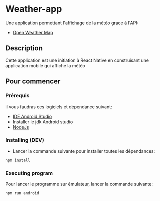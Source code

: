 # Weather-app

Une application permettant l'affichage de la météo grace à l'API:
- [Open Weather Map](https://openweathermap.org/)

## Description

Cette application est une initiation à React Native en construisant une application mobile qui affiche la météo 

## Pour commencer

### Prérequis
il vous faudras ces logiciels et dépendance suivant:
- [IDE Android Studio](https://developer.android.com/studio?gclid=Cj0KCQiA_bieBhDSARIsADU4zLesq6ACIDCMGLHjlSBqQx8LCllH8vi92NOHybzoU-uorp8RkQsmudEaAkuWEALw_wcB&gclsrc=aw.ds)
- Installer le jdk Android studio
- [NodeJs](https://nodejs.org/en/)

### Installing (DEV)

* Lancer la commande suivante pour installer toutes les dépendances:

```bash
npm install
```

### Executing program

Pour lancer le programme sur émulateur, lancer la commande suivante:

```
npm run android
```